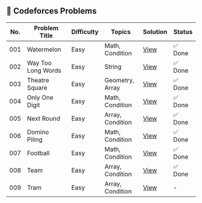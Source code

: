 ## 🔵 Codeforces Problems

| No. | Problem Title      | Difficulty | Topics           | Solution                                   | Status  |
| --- | ------------------ | ---------- | ---------------- | ------------------------------------------ | ------- |
| 001 | Watermelon         | Easy       | Math, Condition  | [View](./001-watermelon/README.md)         | ✅ Done |
| 002 | Way Too Long Words | Easy       | String           | [View](./002-way_too_long_words/README.md) | ✅ Done |
| 003 | Theatre Square     | Easy       | Geometry, Array  | [View](./003-theatre_square/README.md)     | ✅ Done |
| 004 | Only One Digit     | Easy       | Math, Condition  | [View](./004-only_one_digit/README.md)     | ✅ Done |
| 005 | Next Round         | Easy       | Array, Condition | [View](./005-next_round/README.md)         | ✅ Done |
| 006 | Domino Piling      | Easy       | Math, Condition  | [View](./006-domino_piling/README.md)      | ✅ Done |
| 007 | Football           | Easy       | Math, Condition  | [View](./007-football/README.md)           | ✅ Done |
| 008 | Team               | Easy       | Array, Condition | [View](./008-team/README.md)               | ✅ Done |
| 009 | Tram               | Easy       | Array, Condition | [View](./009-tram/README.md)               | -       |
